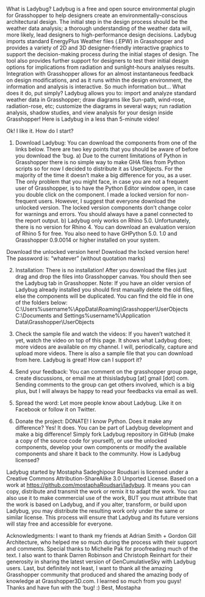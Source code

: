 What is Ladybug?
Ladybug is a free and open source environmental plugin for Grasshopper to help designers create an environmentally-conscious architectural design.  The initial step in the design process should be the weather data analysis; a thorough understanding of the weather data will, more likely, lead designers to high-performance design decisions.
Ladybug imports standard EnergyPlus Weather files (.EPW) in Grasshopper and provides a variety of 2D and 3D designer-friendly interactive graphics to support the decision-making process during the initial stages of design. The tool also provides further support for designers to test their initial design options for implications from radiation and sunlight-hours analyses results. Integration with Grasshopper allows for an almost instantaneous feedback on design modifications, and as it runs within the design environment, the information and analysis is interactive.
So much information but… What does it do, put simply?
Ladybug allows you to: import and analyze standard weather data in Grasshopper; draw diagrams like Sun-path, wind-rose, radiation-rose, etc; customize the diagrams in several ways; run radiation analysis, shadow studies, and view analysis for your design inside Grasshopper!
Here is Ladybug in a less than 5-minute video!

Ok! I like it. How do I start?
1.  Download Ladybug:
You can download the components from one of the links below. There are two key points that you should be aware of before you download the ‘bug.
a) Due to the current limitations of Python in Grasshopper there is no simple way to make GHA files from Python scripts so for now I decided to distribute it as UserObjects. For the majority of the time it doesn’t make a big difference for you, as a user. The only problem that you might face, in case you are not a frequent user of Grasshopper, is to have the Python Editor window open, in case you double click on the component. I made a locked version for non-frequent users. However, I suggest that everyone download the unlocked version. The locked version components don’t change color for warnings and errors. You should always have a panel connected to the report output.
b) Ladybug only works on Rhino 5.0. Unfortunately, there is no version for Rhino 4. You can download an evaluation version of Rhino 5 for free. You also need to have GHPython 5.0. 1.0 and Grasshopper 0.9.0014 or higher installed on your system.

Download the unlocked version here!
Download the locked version here! The password is: “whatever” (without quotation marks)

2.	Installation:  There is no installation! After you download the files just drag and drop the files into Grasshopper canvas. You should then see the Ladybug tab in Grasshopper.
Note: If you have an older version of Ladybug already installed you should first manually delete the old files, else the components will be duplicated. You can find the old file in one of the folders below:
C:\Users\%username%\AppData\Roaming\Grasshopper\UserObjects
C:\Documents and Settings\%username%\Application Data\Grasshopper\UserObjects

3.	Check the sample file and watch the videos: If you haven’t watched it yet, watch the video on top of this page.  It shows what Ladybug does; more videos are available on my channel. I will, periodically, capture and upload more videos. There is also a sample file that you can download from here.
Ladybug is great! How can I support it?
1.	Send your feedback: You can comment on the grasshopper group page, create discussions, or email me at thisisladybug [at] gmail [dot] com. Sending comments to the group can get others involved, which is a big plus, but I will always be happy to read your feedbacks via email as well.
2.	Spread the word: Let more people know about Ladybug. Like it on Facebook or follow it on Twitter.
3.	Donate the project:  DONATE!
I know Python. Does it make any difference?
Yes! It does. You can be part of Ladybug development and make a big difference! Simply fork Ladybug repository in GitHub (make a copy of the source code for yourself), or use the unlocked components, develop your own components or modify the available components and share it back to the community. 
How is Ladybug licensed?
  
Ladybug started by Mostapha Sadeghipour Roudsari is licensed under a Creative Commons Attribution-ShareAlike 3.0 Unported License. Based on a work at https://github.com/mostaphaRoudsari/ladybug.
It means you can copy, distribute and transmit the work or remix it to adapt the work. You can also use it to make commercial use of the work, BUT you must attribute that the work is based on Ladybug, and if you alter, transform, or build upon Ladybug, you may distribute the resulting work only under the same or similar license. This process will ensure that Ladybug and its future versions will stay free and accessible for everyone. 
 

Acknowledgments:
I want to thank my friends at Adrian Smith + Gordon Gill Architecture, who helped me so much during the process with their support and comments. Special thanks to Michelle Pak for proofreading much of the text.
I also want to thank Darren Robinson and Christoph Reinhart for their generosity in sharing the latest version of GenCumulativeSky with Ladybug users.
Last, but definitely not least, I want to thank all the amazing Grasshopper community that produced and shared the amazing body of knowledge at Grasshopper3D.com. I learned so much from you guys! Thanks and have fun with the ‘bug! :)
Best, Mostapha
